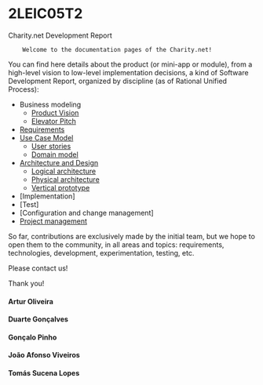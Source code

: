 # 2LEIC05T2

Charity.net Development Report

        Welcome to the documentation pages of the Charity.net!

You can find here details about the product (or mini-app or module), from a high-level vision to low-level implementation decisions, a kind of Software Development Report, organized by discipline (as of Rational Unified Process):

* Business modeling
  * [Product Vision](https://github.com/FEUP-LEIC-ES-2022-23/2LEIC05T2/blob/main/docs/ProductVision.md)
  * [Elevator Pitch](https://github.com/FEUP-LEIC-ES-2022-23/2LEIC05T2/blob/main/docs/ElevatorPitch.md)
* [Requirements](https://github.com/FEUP-LEIC-ES-2022-23/2LEIC05T2/blob/main/docs/Requirements.md)
* [Use Case Model](https://github.com/FEUP-LEIC-ES-2022-23/2LEIC05T2/blob/main/docs/Requirements.md#Use-case-model)
  * [User stories](https://github.com/FEUP-LEIC-ES-2022-23/2LEIC05T2/blob/main/docs/Requirements.md#User-stories)
  * [Domain model](https://github.com/FEUP-LEIC-ES-2022-23/2LEIC05T2/blob/main/docs/Requirements.md#Domain-model)
* [Architecture and Design](https://github.com/FEUP-LEIC-ES-2022-23/2LEIC05T2/blob/main/docs/ArchitectureAndDesign.md)
  * [Logical architecture](https://github.com/FEUP-LEIC-ES-2022-23/2LEIC05T2/blob/main/docs/ArchitectureAndDesign.md#Logical-architecture)
  * [Physical architecture](https://github.com/FEUP-LEIC-ES-2022-23/2LEIC05T2/blob/main/docs/ArchitectureAndDesign.md#Physical-architecture)
  * [Vertical prototype](https://github.com/FEUP-LEIC-ES-2022-23/2LEIC05T2/blob/main/docs/ArchitectureAndDesign.md#Vertical-prototype)
* [Implementation]
* [Test]
* [Configuration and change management]
* [Project management](https://github.com/FEUP-LEIC-ES-2022-23/2LEIC05T2/blob/main/docs/ProjectManagement.md)

So far, contributions are exclusively made by the initial team, but we hope to open them to the community, in all areas and topics: requirements, technologies, development, experimentation, testing, etc.

Please contact us!

Thank you!

#### Artur Oliveira
#### Duarte Gonçalves
#### Gonçalo Pinho
#### João Afonso Viveiros
#### Tomás Sucena Lopes
